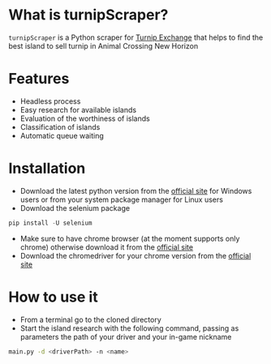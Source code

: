 # What is turnipScraper?
`turnipScraper` is a Python scraper for [Turnip Exchange](https://turnip.exchange/) that helps to find the best island to sell turnip in Animal Crossing New Horizon

# Features
- Headless process
- Easy research for available islands
- Evaluation of the worthiness of islands 
- Classification of islands
- Automatic queue waiting

# Installation
- Download the latest python version from the [official site](https://www.python.org/downloads/) for Windows users or from your system package manager for Linux users
- Download the selenium package 
```python
pip install -U selenium
```
- Make sure to have chrome browser (at the moment supports only chrome) otherwise download it from the [official site](https://www.google.com/intl/it_it/chrome/)
- Download the chromedriver for your chrome version from the [official site](https://chromedriver.chromium.org/downloads)

# How to use it
- From a terminal go to the cloned directory
- Start the island research with the following command, passing as parameters the path of your driver and your in-game nickname
```bash
main.py -d <driverPath> -n <name>
```